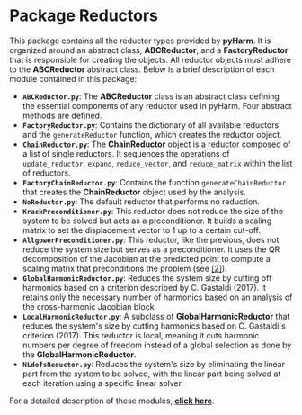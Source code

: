# Package Reductors

This package contains all the reductor types provided by **pyHarm**. It is organized around an abstract class, **ABCReductor**, and a **FactoryReductor** that is responsible for creating the objects. All reductor objects must adhere to the **ABCReductor** abstract class. Below is a brief description of each module contained in this package:

- **`ABCReductor.py`**: The **ABCReductor** class is an abstract class defining the essential components of any reductor used in pyHarm. Four abstract methods are defined.
- **`FactoryReductor.py`**: Contains the dictionary of all available reductors and the `generateReductor` function, which creates the reductor object.
- **`ChainReductor.py`**: The **ChainReductor** object is a reductor composed of a list of single reductors. It sequences the operations of `update_reductor`, `expand`, `reduce_vector`, and `reduce_matrix` within the list of reductors.
- **`FactoryChainReductor.py`**: Contains the function `generateChainReductor` that creates the **ChainReductor** object used by the analysis.
- **`NoReductor.py`**: The default reductor that performs no reduction.
- **`KrackPreconditioner.py`**: This reductor does not reduce the size of the system to be solved but acts as a preconditioner. It builds a scaling matrix to set the displacement vector to 1 up to a certain cut-off.
- **`AllgowerPreconditioner.py`**: This reductor, like the previous, does not reduce the system size but serves as a preconditioner. It uses the QR decomposition of the Jacobian at the predicted point to compute a scaling matrix that preconditions the problem (see [[2]](#2)).
- **`GlobalHarmonicReductor.py`**: Reduces the system size by cutting off harmonics based on a criterion described by C. Gastaldi (2017). It retains only the necessary number of harmonics based on an analysis of the cross-harmonic Jacobian block.
- **`LocalHarmonicReductor.py`**: A subclass of **GlobalHarmonicReductor** that reduces the system's size by cutting harmonics based on C. Gastaldi's criterion (2017). This reductor is local, meaning it cuts harmonic numbers per degree of freedom instead of a global selection as done by the **GlobalHarmonicReductor**.
- **`NLdofsReductor.py`**: Reduces the system's size by eliminating the linear part from the system to be solved, with the linear part being solved at each iteration using a specific linear solver.

For a detailed description of these modules, [**click here**](https://pyharm-saf.readthedocs.io/en/latest/Reductors.html).